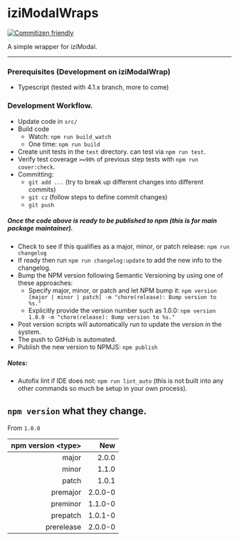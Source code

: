 # iziModalWraps

[![Commitizen friendly](https://img.shields.io/badge/commitizen-friendly-brightgreen.svg)](http://commitizen.github.io/cz-cli/)

A simple wrapper for iziModal.

---

### Prerequisites (Development on iziModalWrap)

- Typescript (tested with 4.1.x branch, more to come)

### Development Workflow.

- Update code in `src/`
- Build code
    - Watch: `npm run build_watch`
    - One time: `npm run build`
- Create unit tests in the `test` directory. can test via `npm run test`.
- Verify test coverage `>=90%` of previous step tests with `npm run cover:check`.
- Committing:
    - `git add ...` (try to break up different changes into different commits)
    - `git cz` (follow steps to define commit changes)
    - `git push`

##### Once the code above is ready to be published to npm (this is for main package maintainer).

- Check to see if this qualifies as a major, minor, or patch release: `npm run changelog`
- If ready then run `npm run changelog:update` to add the new info to the changelog.
- Bump the NPM version following Semantic Versioning by using one of these approaches:
    - Specify major, minor, or patch and let NPM bump it: `npm version [major | minor | patch] -m "chore(release): Bump version to %s."`
    - Explicitly provide the version number such as 1.0.0: `npm version 1.0.0 -m "chore(release): Bump version to %s."`
- Post version scripts will automatically run to update the version in the system.
- The push to GitHub is automated.
- Publish the new version to NPMJS: `npm publish`

##### Notes:
- Autofix lint if IDE does not: `npm run lint_auto` (this is not built into any other commands so much be setup in your own process).

`npm version` what they change.
---

From `1.0.0`

| npm version \<type> | New |
| -------------: | ----------: |
| major | 2.0.0 |
| minor | 1.1.0 |
| patch | 1.0.1 |
| premajor | 2.0.0-0 |
| preminor | 1.1.0-0 |
| prepatch | 1.0.1-0 |
| prerelease | 2.0.0-0 |
